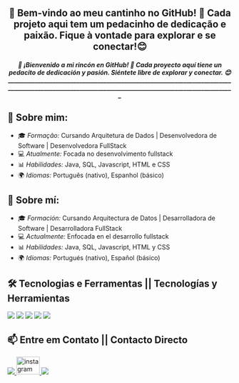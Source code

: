 <!-- README.md para o GitHub Profile -->

<h2 align="center">🌼 Bem-vindo ao meu cantinho no GitHub! 🌼 Cada projeto aqui tem um pedacinho de dedicação e paixão. Fique à vontade para explorar e se conectar!😊 </h2>
<h5 align="center">🌼 ¡Bienvenido a mi rincón en GitHub! 🌼 Cada proyecto aquí tiene un pedacito de dedicación y pasión. Siéntete libre de explorar y conectar. 😊
_______________________________________________________________________________________________________________________________________________________</h5>

## 🚀 Sobre mim:

- 🎓 *Formação:* Cursando Arquitetura de Dados | Desenvolvedora de Software | Desenvolvedora FullStack
- 💻 *Atualmente:* Focada no desenvolvimento fullstack
- 📊 *Habilidades:* Java, SQL, Javascript, HTML e CSS
- 🌍 *Idiomas:* Português (nativo), Espanhol (básico)

## 🚀 Sobre mí:

- 🎓 *Formación:* Cursando Arquitectura de Datos | Desarrolladora de Software | Desarrolladora FullStack
- 💻 *Actualmente:* Enfocada en el desarrollo fullstack
- 📊 *Habilidades:* Java, SQL, Javascript, HTML y CSS
- 🌍 *Idiomas:* Portugués (nativo), Español (básico)

## 🛠️ Tecnologias e Ferramentas || Tecnologías y Herramientas
<p>
  <img src="https://skillicons.dev/icons?i=java">
  <img src="https://skillicons.dev/icons?i=mysql">
  <img src="https://skillicons.dev/icons?i=js">
  <img src="https://skillicons.dev/icons?i=html">
  <img src="https://skillicons.dev/icons?i=css">
</p>

## 📫 Entre em Contato || Contacto Directo
<p>
  <a href="https://www.linkedin.com/in/thamiriscalixt0">
    <img src="https://raw.githubusercontent.com/maurodesouza/profile-readme-generator/master/src/assets/icons/social/linkedin/default.svg">
  </a>
  <a href="https://www.instagram.com/iriscalixt0_/?next=%2F">
    <img src="https://raw.githubusercontent.com/maurodesouza/profile-readme-generator/master/src/assets/icons/social/instagram/default.svg" width="52" height="40" alt="instagram logo">
  </a>
  <a href="https://mail.google.com/mail/u/0/?hl=pt-BR#inbox">
    <img src=https://raw.githubusercontent.com/maurodesouza/profile-readme-generator/master/src/assets/icons/social/gmail/default.svg>
  </a>
</p>
